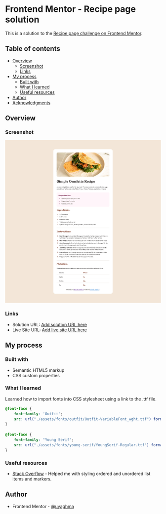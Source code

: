 # Frontend Mentor - Recipe page solution

This is a solution to the [Recipe page challenge on Frontend Mentor](https://www.frontendmentor.io/challenges/recipe-page-KiTsR8QQKm). 

## Table of contents

- [Overview](#overview)
  - [Screenshot](#screenshot)
  - [Links](#links)
- [My process](#my-process)
  - [Built with](#built-with)
  - [What I learned](#what-i-learned)
  - [Useful resources](#useful-resources)
- [Author](#author)
- [Acknowledgments](#acknowledgments)

## Overview

### Screenshot

![](./screenshot.png)

### Links

- Solution URL: [Add solution URL here](https://your-solution-url.com)
- Live Site URL: [Add live site URL here](https://your-live-site-url.com)

## My process

### Built with

- Semantic HTML5 markup
- CSS custom properties

### What I learned
Learned how to import fonts into CSS stylesheet using a link to the .ttf file.

```css
@font-face {
    font-family: 'Outfit';
    src: url("./assets/fonts/outfit/Outfit-VariableFont_wght.ttf") format("truetype");
}

@font-face {
    font-family: "Young Serif";
    src: url("./assets/fonts/young-serif/YoungSerif-Regular.ttf") format("truetype");
}
```

### Useful resources

- [Stack Overflow](https://stackoverflow.com/) - Helped me with styling ordered and unordered list items and markers.

## Author

- Frontend Mentor - [@uyaghma](https://www.frontendmentor.io/profile/uyaghma)